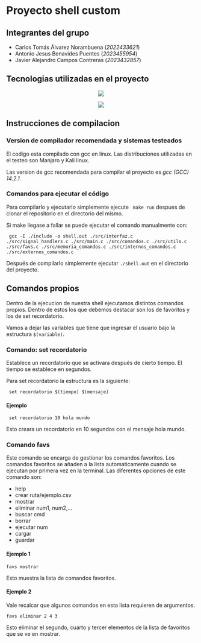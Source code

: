 

# Proyecto shell custom
## Integrantes del grupo
- Carlos Tomás Álvarez Norambuena  (*2022433621*)
- Antonio  Jesus Benavides Puentes (*2023455954*)
- Javier Alejandro Campos Contreras (*2023432857*)

## Tecnologias utilizadas en el proyecto
<p align="center">
  <a href="https://skillicons.dev">
    <img src="https://skillicons.dev/icons?i=git,github,vscode,bash,linux&perline=12" />
  </a>
</p>
<p align="center">
  <a href="https://skillicons.dev">
    <img src="https://skillicons.dev/icons?i=c&perline=12" />
  </a>
</p>


## Instrucciones de compilacion

### Version de compilador recomendada y sistemas testeados
El codigo esta compilado con gcc en linux. Las distribuciones utilizadas en el testeo son Manjaro y Kali linux. 

Las version de gcc recomendada para compilar el proyecto es *gcc (GCC) 14.2.1*. 
### Comandos para ejecutar el código 
Para compilarlo y ejecutarlo simplemente ejecute ``` make run``` despues de clonar el repositorio en el directorio del mismo.

Si make llegase a fallar se puede ejecutar el comando manualmente con:

``` gcc -I ./include -o shell.out ./src/interfaz.c ./src/signal_handlers.c ./src/main.c ./src/comandos.c ./src/utils.c ./src/favs.c ./src/memoria_comandos.c ./src/internos_comandos.c ./src/externos_comandos.c```

Después de compilarlo simplemente ejecutar ``` ./shell.out ``` en el directorio del proyecto.

## Comandos propios
Dentro de la ejecucion de nuestra shell ejecutamos distintos comandos propios. Dentro de estos los que debemos destacar son los de favoritos y los de set recordatorio.

Vamos a dejar las variables que tiene que ingresar el usuario bajo la estructura ``` $(variable) ```.

### Comando: set recordatorio
Establece un recordatorio que se activara después de cierto tiempo. El tiempo se establece en segundos.

Para set recordatorio la estructura es la siguiente:

``` set recordatorio $(tiempo) $(mensaje)```
#### Ejemplo
``` set recordatorio 10 hola mundo```

Esto creara un recordatorio en 10 segundos con el mensaje hola mundo.


### Comando favs

Este comando se encarga de gestionar los comandos favoritos. Los comandos favoritos se añaden a la lista automaticamente cuando se ejecutan por primera vez en la terminal. Las diferentes opciones de este comando son:

 - help 
 - crear  ruta/ejemplo.csv
 - mostrar
 - eliminar num1, num2,...
 - buscar cmd
 - borrar
 - ejecutar num
 - cargar
 - guardar

 #### Ejemplo 1

```favs mostrar```

Esto muestra la lista de comandos favoritos.

 #### Ejemplo 2
 Vale recalcar que algunos comandos en esta lista requieren de argumentos.

```favs eliminar 2 4 3```

Esto eliminar el segundo, cuarto y tercer elementos de la lista de favoritos que se ve en mostrar.



